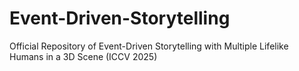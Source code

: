 # Event-Driven-Storytelling
Official Repository of Event-Driven Storytelling with Multiple Lifelike Humans in a 3D Scene (ICCV 2025)
